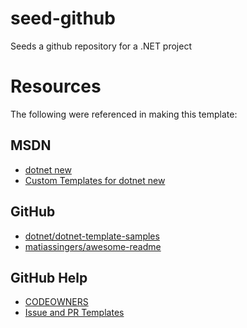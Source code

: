 # seed-github
Seeds a github repository for a .NET project

##


# Resources
The following were referenced in making this template:

## MSDN
* [dotnet new](https://docs.microsoft.com/en-us/dotnet/core/tools/dotnet-new)
* [Custom Templates for dotnet new](https://docs.microsoft.com/en-us/dotnet/core/tools/custom-templates)

## GitHub
* [dotnet/dotnet-template-samples](https://github.com/dotnet/dotnet-template-samples)
* [matiassingers/awesome-readme](https://github.com/matiassingers/awesome-readme)

## GitHub Help
* [CODEOWNERS](https://help.github.com/articles/about-codeowners/)
* [Issue and PR Templates](https://blog.github.com/2016-02-17-issue-and-pull-request-templates/)